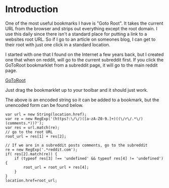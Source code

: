 # Introduction
One of the most useful bookmarks I have is "Goto Root".  It takes the current URL from the browser and strips out everything except the root domain.  I use this daily since there isn't a standard place for putting a link to a websites root URL.  So if I go to an article on someones blog, I can get to their root with just one click in a standard location.

I started with one that I found on the Internet a few years back, but I created one that when on reddit, will go to the current subreddit first.  If you click the GoToRoot bookmarklet from a subreddit page, it will go to the main reddit page.

<a href="javascript:var%20url%20%3D%20new%20String(location.href)%3B%0Avar%20re%20%3D%20new%20RegExp('(https%3F%3A%5C%2F%5C%2F)(%5Ba-zA-Z0-9.%5D%2B)((%5C%2Fr%5C%2F.*%5C%2F)(comments.*))%3F')%3B%0Avar%20res%20%3D%20url.match(re)%3B%0A%2F%2F%20go%20to%20the%20root%20URL%0Aroot_url%20%3D%20res%5B1%5D%20%2B%20res%5B2%5D%3B%0A%2F%2F%20If%20we%20are%20in%20a%20subreddit%2C%20go%20to%20the%20subreddit%0A%0Are%20%3D%20new%20RegExp('.*reddit.com')%3B%0Aif(%20res%5B2%5D.match(re))%20%7B%0A%20%20%20%20if%20(typeof%20res%5B3%5D%20!%3D%3D%20'undefined'%20%26%26%20typeof%20res%5B4%5D%20!%3D%20'undefined')%20%7B%0A%20%20%20%20%20%20%20%20root_url%20%3D%20root_url%20%2B%20res%5B4%5D%3B%0A%20%20%20%20%7D%0A%7D%0Alocation.href%3Droot_url%3B%0A">GoToRoot</a>

Just drag the bookmarklet up to your toolbar and it should just work.

The above is an encoded string so it can be added to a bookmark, but the unencoded form can be found below.

```
var url = new String(location.href);
var re = new RegExp('(https?:\/\/)([a-zA-Z0-9.]+)((\/r\/.*\/)(comments.*))?');
var res = url.match(re);
// go to the root URL
root_url = res[1] + res[2];

// If we are in a subreddit posts comments, go to the subreddit
re = new RegExp('.*reddit.com');
if( res[2].match(re)) {
    if (typeof res[3] !== 'undefined' && typeof res[4] != 'undefined') {
        root_url = root_url + res[4];
    }
}
location.href=root_url;
```



